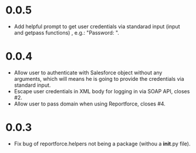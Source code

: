 # 0.0.5

- Add helpful prompt to get user credentials via standarad input (input and
  getpass functions) , e.g.: "Password: ".

# 0.0.4

- Allow user to authenticate with Salesforce object without any arguments,
  which will means he is going to provide the credentials via standard input.
- Escape user credentials in XML body for logging in via SOAP API, closes #2.
- Allow user to pass domain when using Reportforce, closes #4.

# 0.0.3

- Fix bug of reportforce.helpers not being a package (withou a __init__.py file).
